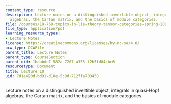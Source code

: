 ```yaml
---
content_type: resource
description: Lecture notes on a distinguished invertible object, integrals in quasi-Hopf
  algebras, the Cartan matrix, and the basics of module categories.
file: /courses/18-769-topics-in-lie-theory-tensor-categories-spring-2009/7d1e490dbd91d10e5c9d712ffa703458_MIT18_769S09_lec10.pdf
file_type: application/pdf
learning_resource_types:
- Lecture Notes
license: https://creativecommons.org/licenses/by-nc-sa/4.0/
ocw_type: OCWFile
parent_title: Lecture Notes
parent_type: CourseSection
parent_uid: 1bdabde7-582a-7207-a355-f2b5fd84cbc6
resourcetype: Document
title: Lecture 10
uid: 7d1e490d-bd91-d10e-5c9d-712ffa703458
---
```

Lecture notes on a distinguished invertible object, integrals in quasi-Hopf algebras, the Cartan matrix, and the basics of module categories.